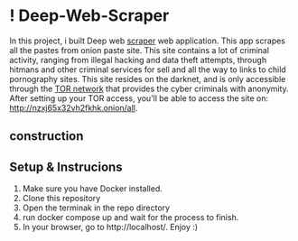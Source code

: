 # ! Deep-Web-Scraper

In this project, i built Deep web [scraper](https://en.wikipedia.org/wiki/Web_scraping) web application. 
This app scrapes all the pastes from onion paste site. This site contains a lot of criminal activity, ranging from illegal hacking and data theft attempts, through hitmans and other criminal services for sell and all the way to links to child pornography sites. This site resides on the darknet, and is only accessible through the [TOR network](https://en.wikipedia.org/wiki/Tor_(network)) that provides the cyber criminals with anonymity. After setting up your TOR access, you’ll be able to access the site on: http://nzxj65x32vh2fkhk.onion/all.

## construction

## Setup & Instrucions
1. Make sure you have Docker installed. 
2. Clone this repository
3. Open the terminak in the repo directory
4. run docker compose up and wait for the process to finish.
5. In your browser, go to http://localhost/. Enjoy :)
